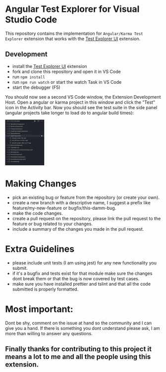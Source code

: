 # Angular Test Explorer for Visual Studio Code

This repository contains the implementation for `Angular/Karma Test Explorer` extension that works with the
[Test Explorer UI](https://marketplace.visualstudio.com/items?itemName=hbenl.vscode-test-explorer) extension.

## Development

- install the [Test Explorer UI](https://marketplace.visualstudio.com/items?itemName=hbenl.vscode-test-explorer) extension
- fork and clone this repository and open it in VS Code
- run `npm install`
- run `npm run watch` or start the watch Task in VS Code
- start the debugger (F5)

You should now see a second VS Code window, the Extension Development Host.
Open a angular or karma project in this window and click the "Test" icon in the Activity bar.
Now you should see the test suite in the side panel (angular projects take longer to load do to angular build times):

<img src="./img/img-tests.png" height="25%" width="25%">

# Making Changes

- pick an existing bug or feature from the repository (or create your own).
- create a new branch with a descriptive name, I suggest a prefix like feature/my-new-feature or bugfix/this-damm-bug.
- make the code changes.
- create a pull request on the repository, please link the pull request to the feature or bug related to your changes.
- include a summary of the changes you made in the pull request.

# Extra Guidelines

- please include unit tests (I am using jest) for any new functionality you submit.
- if it's a bugfix and tests exist for that module make sure the changes dont break them or that the bug is now covered by test cases.
- make sure you have installed prettier and tslint and that all the code submitted is properly formatted.

# Most important:  

Dont be shy, comment on the issue at hand so the community and I can give you a hand.
If there is something you dont understand please ask, I am more than willing to answer any questions.


## Finally thanks for contributing to this project it means a lot to me and all the people using this extension.

